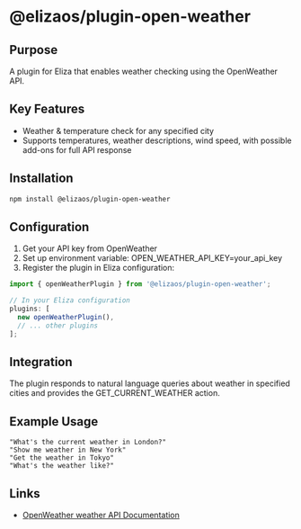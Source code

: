 # @elizaos/plugin-open-weather

## Purpose
A plugin for Eliza that enables weather checking using the OpenWeather API.

## Key Features
- Weather & temperature check for any specified city
- Supports temperatures, weather descriptions, wind speed, with possible add-ons for full API response

## Installation
```bash
npm install @elizaos/plugin-open-weather
```

## Configuration
1. Get your API key from OpenWeather
2. Set up environment variable: OPEN_WEATHER_API_KEY=your_api_key
3. Register the plugin in Eliza configuration:
```typescript
import { openWeatherPlugin } from '@elizaos/plugin-open-weather';

// In your Eliza configuration
plugins: [
  new openWeatherPlugin(),
  // ... other plugins
];
```

## Integration
The plugin responds to natural language queries about weather in specified cities and provides the GET_CURRENT_WEATHER action.

## Example Usage
```plaintext
"What's the current weather in London?"
"Show me weather in New York"
"Get the weather in Tokyo"
"What's the weather like?"
```

## Links
- [OpenWeather weather API Documentation](https://openweathermap.org/current)
